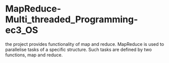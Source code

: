# MapReduce-Multi_threaded_Programming-ec3_OS
the project provides functionality of map and reduce. 
MapReduce is used to parallelise tasks of a specific structure. 
Such tasks are defined by two functions, map and reduce.

